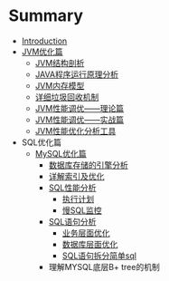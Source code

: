 # Summary

* [Introduction](README.md)
* [JVM优化篇](jvmyou-hua-pian.md)
  * [JVM结构剖析](jvmyou-hua-pian/213.md)
  * [JAVA程序运行原理分析](jvmyou-hua-pian/javacheng-xu-yun-xing-yuan-li-fen-xi.md)
  * [JVM内存模型](jvmyou-hua-pian/jvmnei-cun-mo-xing.md)
  * [详细垃圾回收机制](jvmyou-hua-pian/xiang-xi-la-ji-hui-shou-ji-zhi.md)
  * [JVM性能调优——理论篇](jvmyou-hua-pian/jvmxing-neng-diao-you-2014-2014-li-lun-pian.md)
  * [JVM性能调优——实战篇](jvmyou-hua-pian/jvmxing-neng-diao-you-2014-2014-shi-zhan-pian.md)
  * [JVM性能优化分析工具](jvmyou-hua-pian/jvmxing-neng-you-hua-fen-xi-gong-ju.md)
* SQL优化篇
  * [MySQL优化篇](mysqlyou-hua-pian.md)
    * [数据库存储的引擎分析](mysqlyou-hua-pian/shu-ju-ku-cun-chu-de-yin-qing-fen-xi.md)
    * [详解索引及优化](mysqlyou-hua-pian/xiang-jie-suo-yin-ji-you-hua.md)
    * [SQL性能分析](mysqlyou-hua-pian/sqlxing-neng-fen-xi.md)
      * [执行计划](mysqlyou-hua-pian/sqlxing-neng-fen-xi/zhi-xing-ji-hua.md)
      * [慢SQL监控](mysqlyou-hua-pian/sqlxing-neng-fen-xi/man-sql-jian-kong.md)
    * [SQL语句分析](mysqlyou-hua-pian/sqlyu-ju-fen-xi.md)
      * [业务层面优化](mysqlyou-hua-pian/sqlyu-ju-fen-xi/ye-wu-ceng-mian-you-hua.md)
      * [数据库层面优化](mysqlyou-hua-pian/sqlyu-ju-fen-xi/shu-ju-ku-ceng-mian-you-hua.md)
      * [SQL语句拆分简单sql](mysqlyou-hua-pian/sqlyu-ju-fen-xi/sqlyu-ju-chai-fen-jian-dan-sql.md)
    * 理解MYSQL底层B+ tree的机制

